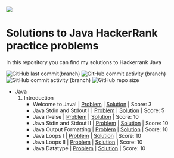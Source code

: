<h1 aling="center"><a href="https://www.hackerrank.com/valenprofitos201"><img src="https://i0.wp.com/gradsingames.com/wp-content/uploads/2016/05/856771_668224053197841_1943699009_o.png"></a></h1>

# Solutions to Java HackerRank practice problems

In this repository you can find my solutions to Hackerrank Java

![GitHub last commit(branch)](https://img.shields.io/github/last-commit/ValenProfitos/JavaHackerRank/main)
![GitHub commit activity (branch)](https://img.shields.io/github/commit-activity/m/ValenProfitos/JavaHackerRank)
![GitHub commit activity (branch)](https://img.shields.io/github/commit-activity/y/ValenProfitos/JavaHackerRank)
![GitHub repo size](https://img.shields.io/github/repo-size/ValenProfitos/JavaHackerRank)

- Java
    01. Introduction
        - Welcome to Java! | [Problem](https://www.hackerrank.com/challenges/welcome-to-java/problem?isFullScreen=true) | [Solution](https://github.com/ValenProfitos/JavaHackerRank/tree/main/01.%20Introduction/001.%20Welcome%20to%20Java) | Score: 3
        - Java Stdin and Stdout I | [Problem](https://www.hackerrank.com/challenges/java-stdin-and-stdout-1/problem?isFullScreen=false) | [Solution](https://github.com/ValenProfitos/JavaHackerRank/tree/main/01.%20Introduction/002.Java%20Stdin%20and%20Stdout%20i) | Score: 5
        - Java if-else | [Problem](https://www.hackerrank.com/challenges/java-if-else/problem?isFullScreen=false) | [Solution](https://github.com/ValenProfitos/JavaHackerRank/tree/main/01.%20Introduction/003.%20Java%20if-else) | Score: 10
        - Java Stdin and Stdout II | [Problem](https://www.hackerrank.com/challenges/java-stdin-stdout/problem?isFullScreen=false) | [Solution](https://github.com/ValenProfitos/JavaHackerRank/tree/main/01.%20Introduction/004.%20Java%20Stdin%20and%20Stdout%20II) | Score: 10
        - Java Output Formatting | [Problem](https://www.hackerrank.com/challenges/java-output-formatting/problem?isFullScreen=false) | [Solution](https://github.com/ValenProfitos/JavaHackerRank/tree/main/01.%20Introduction/005.%20Java%20Output%20Formatting) | Score: 10
        - Java Loops I | [Problem](https://www.hackerrank.com/challenges/java-loops-i/problem?isFullScreen=false) | [Solution](https://github.com/ValenProfitos/JavaHackerRank/tree/main/01.%20Introduction/006.%20Java%20Loops%20I) | Score: 10
        - Java Loops II | [Problem](https://www.hackerrank.com/challenges/java-loops/problem?isFullScreen=false) | [Solution](https://github.com/ValenProfitos/JavaHackerRank/tree/main/01.%20Introduction/007.%20Java%20Loops%20II) | Score: 10
        - Java Datatype | [Problem](https://www.hackerrank.com/challenges/java-datatypes/problem?isFullScreen=false) | [Solution](https://github.com/ValenProfitos/JavaHackerRank/tree/main/01.%20Introduction/008.%20Java%20Datatypes) | Score: 10
    <!-- 02. Strings
    03. BigNumbers
    04. Data Structures
    05. Object Oriented Programming
    06. Exceptions Handling
    07. Advanced -->

<!-- | [Problem]() | [Solution]() | Score: -->